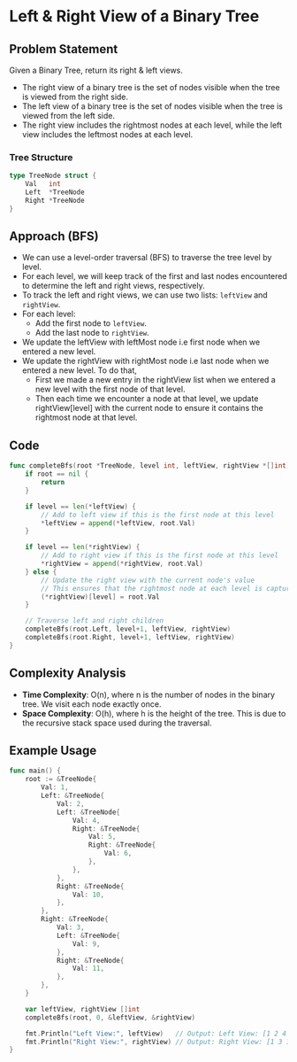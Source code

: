 # Left & Right View of a Binary Tree
## Problem Statement
Given a Binary Tree, return its right & left views.
- The right view of a binary tree is the set of nodes visible when the tree is viewed from the right side.
- The left view of a binary tree is the set of nodes visible when the tree is viewed from the left side.
- The right view includes the rightmost nodes at each level, while the left view includes the leftmost nodes at each level.

### Tree Structure
```go
type TreeNode struct {
    Val   int
    Left  *TreeNode
    Right *TreeNode
}
```

## Approach (BFS)
- We can use a level-order traversal (BFS) to traverse the tree level by level.
- For each level, we will keep track of the first and last nodes encountered to determine the left and right views, respectively.
- To track the left and right views, we can use two lists: `leftView` and `rightView`.
- For each level:
  - Add the first node to `leftView`.
  - Add the last node to `rightView`.
- We update the leftView with leftMost node i.e first node when we entered a new level.
- We update the rightView with rightMost node i.e last node when we entered a new level. To do that,
    - First we made a new entry in the rightView list when we entered a new level with the first node of that level.
    - Then each time we encounter a node at that level, we update rightView[level] with the current node to ensure it contains the rightmost node at that level.

## Code 
```go
func completeBfs(root *TreeNode, level int, leftView, rightView *[]int) {
    if root == nil {
        return 
    }

    if level == len(*leftView) {
        // Add to left view if this is the first node at this level
        *leftView = append(*leftView, root.Val) 
    }

    if level == len(*rightView) {
        // Add to right view if this is the first node at this level
        *rightView = append(*rightView, root.Val) 
    } else {
        // Update the right view with the current node's value
        // This ensures that the rightmost node at each level is captured
        (*rightView)[level] = root.Val
    }

    // Traverse left and right children
    completeBfs(root.Left, level+1, leftView, rightView)
    completeBfs(root.Right, level+1, leftView, rightView)
}
```

## Complexity Analysis
- **Time Complexity**: O(n), where n is the number of nodes in the binary tree. We visit each node exactly once.
- **Space Complexity**: O(h), where h is the height of the tree. This is due to the recursive stack space used during the traversal.

## Example Usage
```go
func main() {
    root := &TreeNode{
        Val: 1,
        Left: &TreeNode{
            Val: 2,
            Left: &TreeNode{
                Val: 4,
                Right: &TreeNode{
                    Val: 5,
                    Right: &TreeNode{
                        Val: 6,
                    },
                },
            },
            Right: &TreeNode{
                Val: 10,
            },
        },
        Right: &TreeNode{
            Val: 3,
            Left: &TreeNode{
                Val: 9,
            },
            Right: &TreeNode{
                Val: 11,
            },
        },
    }   

    var leftView, rightView []int
    completeBfs(root, 0, &leftView, &rightView)

    fmt.Println("Left View:", leftView)   // Output: Left View: [1 2 4 5 6]
    fmt.Println("Right View:", rightView) // Output: Right View: [1 3 11 5 6]
}
```

